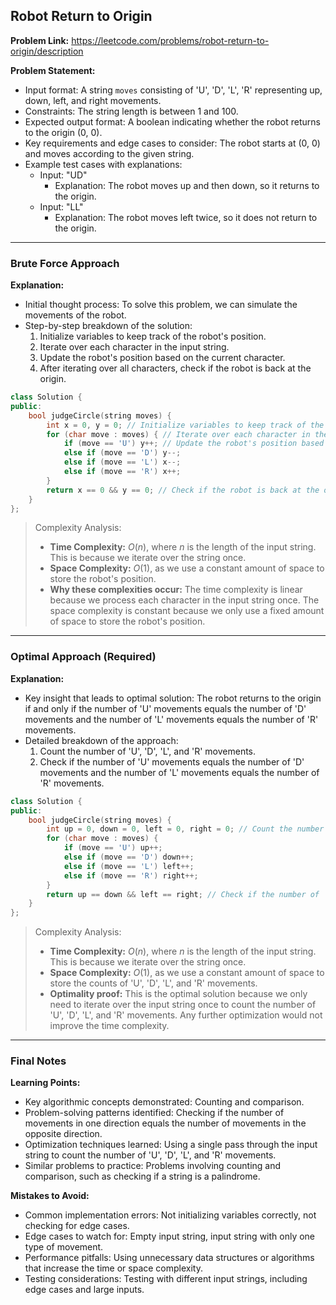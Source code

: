 ## Robot Return to Origin
**Problem Link:** https://leetcode.com/problems/robot-return-to-origin/description

**Problem Statement:**
- Input format: A string `moves` consisting of 'U', 'D', 'L', 'R' representing up, down, left, and right movements.
- Constraints: The string length is between 1 and 100.
- Expected output format: A boolean indicating whether the robot returns to the origin (0, 0).
- Key requirements and edge cases to consider: The robot starts at (0, 0) and moves according to the given string.
- Example test cases with explanations:
  - Input: "UD"
    - Explanation: The robot moves up and then down, so it returns to the origin.
  - Input: "LL"
    - Explanation: The robot moves left twice, so it does not return to the origin.

---

### Brute Force Approach
**Explanation:**
- Initial thought process: To solve this problem, we can simulate the movements of the robot.
- Step-by-step breakdown of the solution:
  1. Initialize variables to keep track of the robot's position.
  2. Iterate over each character in the input string.
  3. Update the robot's position based on the current character.
  4. After iterating over all characters, check if the robot is back at the origin.

```cpp
class Solution {
public:
    bool judgeCircle(string moves) {
        int x = 0, y = 0; // Initialize variables to keep track of the robot's position
        for (char move : moves) { // Iterate over each character in the input string
            if (move == 'U') y++; // Update the robot's position based on the current character
            else if (move == 'D') y--;
            else if (move == 'L') x--;
            else if (move == 'R') x++;
        }
        return x == 0 && y == 0; // Check if the robot is back at the origin
    }
};
```

> Complexity Analysis:
> - **Time Complexity:** $O(n)$, where $n$ is the length of the input string. This is because we iterate over the string once.
> - **Space Complexity:** $O(1)$, as we use a constant amount of space to store the robot's position.
> - **Why these complexities occur:** The time complexity is linear because we process each character in the input string once. The space complexity is constant because we only use a fixed amount of space to store the robot's position.

---

### Optimal Approach (Required)
**Explanation:**
- Key insight that leads to optimal solution: The robot returns to the origin if and only if the number of 'U' movements equals the number of 'D' movements and the number of 'L' movements equals the number of 'R' movements.
- Detailed breakdown of the approach:
  1. Count the number of 'U', 'D', 'L', and 'R' movements.
  2. Check if the number of 'U' movements equals the number of 'D' movements and the number of 'L' movements equals the number of 'R' movements.

```cpp
class Solution {
public:
    bool judgeCircle(string moves) {
        int up = 0, down = 0, left = 0, right = 0; // Count the number of 'U', 'D', 'L', and 'R' movements
        for (char move : moves) {
            if (move == 'U') up++;
            else if (move == 'D') down++;
            else if (move == 'L') left++;
            else if (move == 'R') right++;
        }
        return up == down && left == right; // Check if the number of 'U' movements equals the number of 'D' movements and the number of 'L' movements equals the number of 'R' movements
    }
};
```

> Complexity Analysis:
> - **Time Complexity:** $O(n)$, where $n$ is the length of the input string. This is because we iterate over the string once.
> - **Space Complexity:** $O(1)$, as we use a constant amount of space to store the counts of 'U', 'D', 'L', and 'R' movements.
> - **Optimality proof:** This is the optimal solution because we only need to iterate over the input string once to count the number of 'U', 'D', 'L', and 'R' movements. Any further optimization would not improve the time complexity.

---

### Final Notes
**Learning Points:**
- Key algorithmic concepts demonstrated: Counting and comparison.
- Problem-solving patterns identified: Checking if the number of movements in one direction equals the number of movements in the opposite direction.
- Optimization techniques learned: Using a single pass through the input string to count the number of 'U', 'D', 'L', and 'R' movements.
- Similar problems to practice: Problems involving counting and comparison, such as checking if a string is a palindrome.

**Mistakes to Avoid:**
- Common implementation errors: Not initializing variables correctly, not checking for edge cases.
- Edge cases to watch for: Empty input string, input string with only one type of movement.
- Performance pitfalls: Using unnecessary data structures or algorithms that increase the time or space complexity.
- Testing considerations: Testing with different input strings, including edge cases and large inputs.
